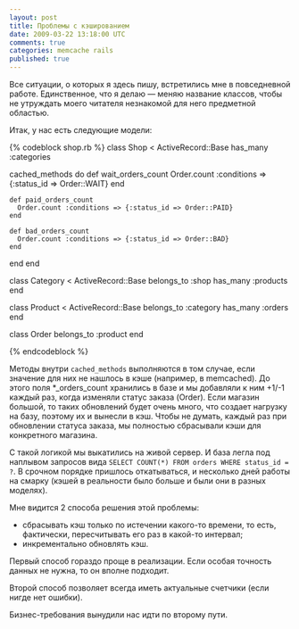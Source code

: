 ```yaml
---
layout: post
title: Проблемы с кэшированием
date: 2009-03-22 13:18:00 UTC
comments: true
categories: memcache rails
published: true
---
```


Все ситуации, о которых я здесь пишу, встретились мне в повседневной работе. Единственное, что я делаю — меняю название классов,
чтобы не утруждать моего читателя незнакомой для него предметной областью.

Итак, у нас есть следующие модели:

{% codeblock shop.rb %}
class Shop < ActiveRecord::Base
  has_many :categories

  cached_methods do
    def wait_orders_count
      Order.count :conditions => {:status_id => Order::WAIT}
    end

    def paid_orders_count
      Order.count :conditions => {:status_id => Order::PAID}
    end

    def bad_orders_count
      Order.count :conditions => {:status_id => Order::BAD}
    end
  end
end

class Category < ActiveRecord::Base
  belongs_to :shop
  has_many :products
end

class Product < ActiveRecord::Base
  belongs_to :category
  has_many :orders
end

class Order
  belongs_to :product
end

{% endcodeblock %}

Методы внутри `cached_methods` выполняются в том случае, если значение для них не нашлось в кэше (например, в memcached).
До этого поля *_orders_count хранились в базе и мы добавляли к ним +1/-1 каждый раз, когда изменяли статус заказа
(Order). Если магазин большой, то таких обновлений будет очень много, что создает нагрузку на базу, поэтому их и вынесли
в кэш. Чтобы не думать, каждый раз при обновлении статуса заказа, мы полностью сбрасывали кэши для конкретного магазина.

С такой логикой мы выкатились на живой сервер. И база легла под наплывом запросов вида `SELECT COUNT(*) FROM orders
WHERE status_id = ?`. В срочном порядке пришлось откатываться, и несколько дней работы на смарку (кэшей в
реальности было больше и были они в разных моделях).

Мне видится 2 способа решения этой проблемы:

* сбрасывать кэш только по истечении какого-то времени, то есть, фактически, пересчитывать его раз в какой-то интервал;
* инкрементально обновлять кэш.

Первый способ гораздо проще в реализации. Если особая точность данных не нужна, то он вполне подходит.

Второй способ позволяет всегда иметь актуальные счетчики (если нигде нет ошибки).

Бизнес-требования вынудили нас идти по второму пути.
